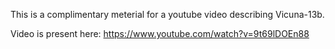 This is a complimentary meterial for a youtube video describing Vicuna-13b.

Video is present here:
https://www.youtube.com/watch?v=9t69lDOEn88
